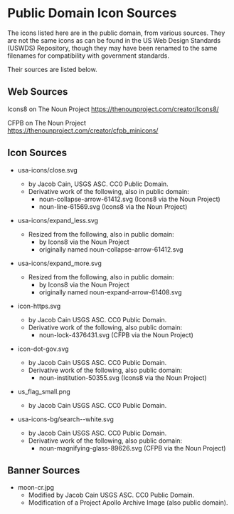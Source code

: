 
# Public Domain Icon Sources

The icons listed here are in the public domain, from various sources.  They are not the same icons as can be found in the US Web Design Standards (USWDS) Repository, though they may have been renamed to the same filenames for compatibility with government standards.

Their sources are listed below.


## Web Sources

Icons8 on The Noun Project
https://thenounproject.com/creator/Icons8/

CFPB on The Noun Project
https://thenounproject.com/creator/cfpb_minicons/


## Icon Sources

- usa-icons/close.svg
  - by Jacob Cain, USGS ASC. CC0 Public Domain.
  - Derivative work of the following, also in public domain:
    - noun-collapse-arrow-61412.svg (Icons8 via the Noun Project)
    - noun-line-61569.svg (Icons8 via the Noun Project)

- usa-icons/expand_less.svg
  - Resized from the following, also in public domain:
    - by Icons8 via the Noun Project
    - originally named noun-collapse-arrow-61412.svg

- usa-icons/expand_more.svg
  - Resized from the following, also in public domain:
    - by Icons8 via the Noun Project
    - originally named noun-expand-arrow-61408.svg

- icon-https.svg
  - by Jacob Cain USGS ASC. CC0 Public Domain.
  - Derivative work of the following, also public domain:
    - noun-lock-4376431.svg (CFPB via the Noun Project)

- icon-dot-gov.svg
  - by Jacob Cain USGS ASC. CC0 Public Domain.
  - Derivative work of the following, also public domain:
    - noun-institution-50355.svg (Icons8 via the Noun Project)

- us_flag_small.png
  - by Jacob Cain USGS ASC. CC0 Public Domain.

- usa-icons-bg/search--white.svg
  - by Jacob Cain USGS ASC. CC0 Public Domain.
  - Derivative work of the following, also public domain:
    - noun-magnifying-glass-89626.svg (CFPB via the Noun Project)

## Banner Sources

- moon-cr.jpg
  - Modified by Jacob Cain USGS ASC. CC0 Public Domain.
  - Modification of a Project Apollo Archive Image (also public domain).
    